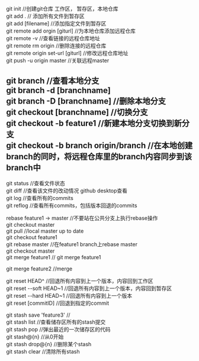 git init //创建git仓库 工作区， 暂存区，本地仓库  
git add . // 添加所有文件到暂存区  
git add [filename]  //添加指定文件到暂存区  
git remote add orgin [giturl]   //为本地仓库添加远程仓库  
git remote -v //查看链接的远程仓库地址  
git remote rm origin //删除连接的远程仓库  
git remote origin set-url [giturl]  //修改远程仓库地址  
git push -u origin master //关联远程master

git branch //查看本地分支  
git branch -d [branchname]  
git branch -D [branchname]  //删除本地分支  
git checkout [branchname]    //切换分支  
git checkout -b feature1 //新建本地分支切换到新分支  
git checkout -b branch origin/branch //在本地创建branch的同时，将远程仓库里的branch内容同步到该branch中
---------
git status //查看文件状态  
git diff //查看该文件的改动情况 github desktop查看  
git log //查看所有的commits  
git reflog //查看所有commits，包括版本回退的commits

rebase feature1 -> master //不要站在公共分支上执行rebase操作  
git checkout master  
git pull //local master up to date  
git checkout feature1  
git rebase master //在feature1 branch上rebase master  
git checkout master  
git merge feature1 // git merge feature1

git merge feature2 //merge  

git reset HEAD^ //回退所有内容到上一个版本，内容回到工作区  
git reset --soft HEAD\~1 //回退所有内容到上一个版本，内容回到暂存区  
git reset --hard HEAD\~1 //回退所有内容到上一个版本  
git reset [commitID]     //回退到指定的commit  

git stash save 'feature3' //  
git stash list //查看储存区所有的stash提交  
git stash pop //弹出最近的一次储存区的代码  
git stash@{n} //从0开始  
git stash drop@{n} //删除某个stash  
git stash clear //清除所有stash  
